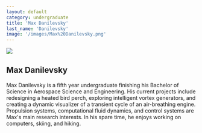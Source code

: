```yaml
---
layout: default
category: undergraduate
title: 'Max Danilevsky'
last_name: 'Danilevsky'
image: '/images/Max%20Danilevsky.png'
---
```


<img src="{{ page.image }}">

<h2 class="team-title">Max Danilevsky</h2>
<h4 class="team-position"></h4>
<p>Max Danilevsky is a fifth year undergraduate finishing his Bachelor of Science in Aerospace Science and Engineering. His current projects include redesigning a heated bird perch, exploring intelligent vortex generators, and creating a dynamic visualizer of a transient cycle of an air-breathing engine. Propulsion systems, computational fluid dynamics, and control systems are Max's main research interests. In his spare time, he enjoys working on computers, skiing, and hiking.</p>
<ul class="team-member-other-info"></ul>